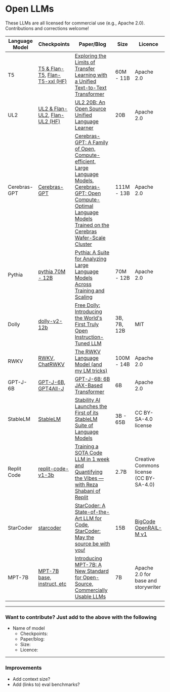 # Open LLMs

These LLMs are all licensed for commercial use (e.g., Apache 2.0). Contributions and corrections welcome!


| Language Model | Checkpoints | Paper/Blog | Size | Licence |
| --- | --- | --- | --- | --- |
| T5           | [T5 & Flan-T5](https://github.com/google-research/t5x/blob/main/docs/models.md#flan-t5-checkpoints), [Flan-T5-xxl (HF)](https://huggingface.co/google/flan-t5-xxl)      | [Exploring the Limits of Transfer Learning with a Unified Text-to-Text Transformer](https://github.com/google-research/text-to-text-transfer-transformer#released-model-checkpoints) | 60M - 11B       | Apache 2.0         |
| UL2          | [UL2 & Flan-UL2](https://github.com/google-research/google-research/tree/master/ul2#checkpoints), [Flan-UL2 (HF)](https://huggingface.co/google/flan-ul2)          | [UL2 20B: An Open Source Unified Language Learner](https://ai.googleblog.com/2022/10/ul2-20b-open-source-unified-language.html)                                                       | 20B             | Apache 2.0         |
| Cerebras-GPT | [Cerebras-GPT](https://huggingface.co/cerebras)                                           | [Cerebras-GPT: A Family of Open, Compute-efficient, Large Language Models](https://www.cerebras.net/blog/cerebras-gpt-a-family-of-open-compute-efficient-large-language-models/), [Cerebras-GPT: Open Compute-Optimal Language Models Trained on the Cerebras Wafer-Scale Cluster](https://arxiv.org/abs/2304.03208) | 111M - 13B      | Apache 2.0         |
| Pythia       | [pythia 70M - 12B](https://github.com/EleutherAI/pythia)                                   | [Pythia: A Suite for Analyzing Large Language Models Across Training and Scaling](https://arxiv.org/abs/2304.01373)                                                                    | 70M - 12B       | Apache 2.0         |
| Dolly        | [dolly-v2-12b](https://huggingface.co/databricks/dolly-v2-12b)                            | [Free Dolly: Introducing the World's First Truly Open Instruction-Tuned LLM](https://www.databricks.com/blog/2023/04/12/dolly-first-open-commercially-viable-instruction-tuned-llm)             | 3B, 7B, 12B     | MIT                |
| RWKV         | [RWKV, ChatRWKV](https://github.com/BlinkDL/RWKV-LM#rwkv-parallelizable-rnn-with-transformer-level-llm-performance-pronounced-as-rwakuv-from-4-major-params-r-w-k-v) | [The RWKV Language Model (and my LM tricks)](https://github.com/BlinkDL/RWKV-LM)                                           | 100M - 14B      | Apache 2.0         |
| GPT-J-6B | [GPT-J-6B](https://github.com/kingoflolz/mesh-transformer-jax/#gpt-j-6b), [GPT4All-J](https://github.com/nomic-ai/gpt4all#raw-model) | [GPT-J-6B: 6B JAX-Based Transformer](https://arankomatsuzaki.wordpress.com/2021/06/04/gpt-j/) | 6B | Apache 2.0 |
| StableLM | [StableLM](https://github.com/stability-AI/stableLM/#models) | [Stability AI Launches the First of its StableLM Suite of Language Models](https://stability.ai/blog/stability-ai-launches-the-first-of-its-stablelm-suite-of-language-models) | 3B - 65B | CC BY-SA-4.0 license |
| Replit Code | [replit-code-v1-3b](https://huggingface.co/replit/replit-code-v1-3b) | [Training a SOTA Code LLM in 1 week and Quantifying the Vibes — with Reza Shabani of Replit](https://www.latent.space/p/reza-shabani#details) | 2.7B | Creative Commons license (CC BY-SA-4.0) |
| StarCoder | [starcoder](https://huggingface.co/bigcode/starcoder) | [StarCoder: A State-of-the-Art LLM for Code](https://huggingface.co/blog/starcoder), [StarCoder: May the source be with you!](https://drive.google.com/file/d/1cN-b9GnWtHzQRoE7M7gAEyivY0kl4BYs/view) | 15B | [BigCode OpenRAIL-M v1](https://huggingface.co/spaces/bigcode/bigcode-model-license-agreement) |
| MPT-7B | [MPT-7B base, instruct, etc](https://github.com/mosaicml/llm-foundry#mpt) | [Introducing MPT-7B: A New Standard for Open-Source, Commercially Usable LLMs](https://www.mosaicml.com/blog/mpt-7b) | 7B | Apache 2.0 for base and storywriter |

---

### Want to contribute? Just add to the above with the following

- Name of model
  - Checkpoints:
  - Paper/blog: 
  - Size: 
  - Licence:

--- 

### Improvements

- Add context size?
- Add (links to) eval benchmarks? 
